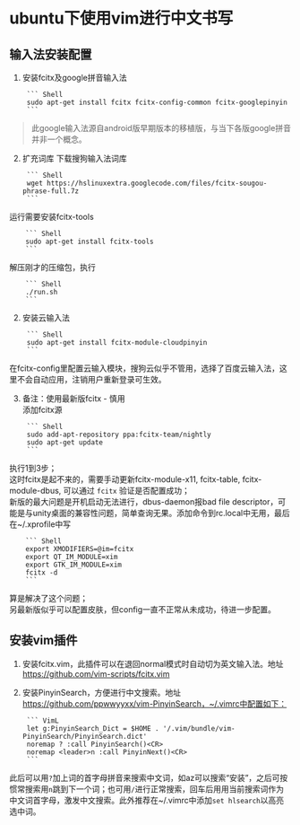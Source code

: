 # ubuntu下使用vim进行中文书写

## 输入法安装配置
1. 安装fcitx及google拼音输入法

        ``` Shell
        sudo apt-get install fcitx fcitx-config-common fcitx-googlepinyin
        ```
>此google输入法源自android版早期版本的移植版，与当下各版google拼音并非一个概念。

2. 扩充词库
下载搜狗输入法词库

        ``` Shell
        wget https://hslinuxextra.googlecode.com/files/fcitx-sougou-phrase-full.7z
        ```

运行需要安装fcitx-tools

        ``` Shell
        sudo apt-get install fcitx-tools
        ```
解压刚才的压缩包，执行

        ``` Shell
        ./run.sh
        ```

2. 安装云输入法

        ``` Shell
        sudo apt-get install fcitx-module-cloudpinyin
        ```
在fcitx-config里配置云输入模块，搜狗云似乎不管用，选择了百度云输入法，这里不会自动应用，注销用户重新登录可生效。

3. 备注：使用最新版fcitx - 慎用  
添加fcitx源

        
        ``` Shell
        sudo add-apt-repository ppa:fcitx-team/nightly
        sudo apt-get update
        ```
执行1到3步；  
这时fcitx是起不来的，需要手动更新fcitx-module-x11, fcitx-table, fcitx-module-dbus, 可以通过 `fcitx` 验证是否配置成功；  
新版的最大问题是开机启动无法进行，dbus-daemon报bad file descriptor，可能是与unity桌面的兼容性问题，简单查询无果。添加命令到rc.local中无用，最后在~/.xprofile中写
      
        ``` Shell
        export XMODIFIERS=@im=fcitx
        export QT_IM_MODULE=xim
        export GTK_IM_MODULE=xim
        fcitx -d
        ```
算是解决了这个问题；  
另最新版似乎可以配置皮肤，但config一直不正常从未成功，待进一步配置。

## 安装vim插件
1. 安装fcitx.vim，此插件可以在退回normal模式时自动切为英文输入法。地址 https://github.com/vim-scripts/fcitx.vim

2. 安装PinyinSearch，方便进行中文搜索。地址 https://github.com/ppwwyyxx/vim-PinyinSearch，~/.vimrc中配置如下：

        ``` VimL
        let g:PinyinSearch_Dict = $HOME . '/.vim/bundle/vim-PinyinSearch/PinyinSearch.dict'
        noremap ? :call PinyinSearch()<CR>
        noremap <leader>n :call PinyinNext()<CR>
        ```

此后可以用`?`加上词的首字母拼音来搜索中文词，如az可以搜索“安装”，之后可按惯常搜索用`n`跳到下一个词；也可用`/`进行正常搜索，回车后用<leader>用当前搜索词作为中文词首字母，激发中文搜索。此外推荐在~/.vimrc中添加`set hlsearch`以高亮选中词。
